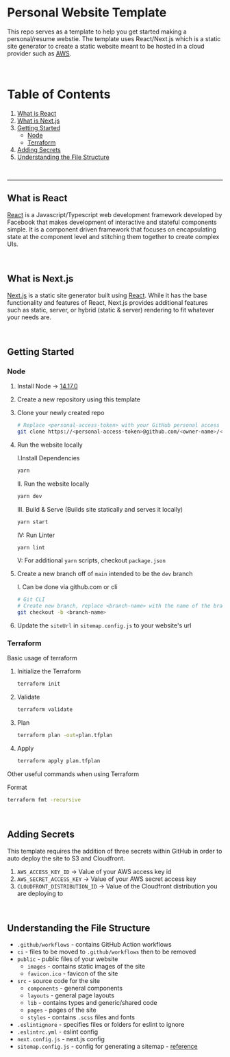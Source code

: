 # Personal Website Template

This repo serves as a template to help you get started making a personal/resume webstie. The template uses React/Next.js which is a static site generator to create a static website meant to be hosted in a cloud provider such as [AWS](https://aws.amazon.com/).

<br/>


# Table of Contents
1. [What is React](#what-is-react)
2. [What is Next.js](#what-is-nextjs)
3. [Getting Started](#getting-started)
    * [Node](#node)
    * [Terraform](#terraform)
4. [Adding Secrets](#adding-secrets)
5. [Understanding the File Structure](#understanding-the-file-structure)


<br/>
<hr/>

## What is React
[React](https://reactjs.org/) is a Javascript/Typescript web development framework developed by Facebook that makes development of interactive and stateful components simple. It is a component driven framework that focuses on encapsulating state at the component level and stitching them together to create complex UIs.

<br/>

## What is Next.js
[Next.js](https://nextjs.org/) is a static site generator built using [React](https://reactjs.org/). While it has the base functionality and features of React, Next.js provides additional features such as static, server, or hybrid (static & server) rendering to fit whatever your needs are.

<br/>

## Getting Started
### Node
1. Install Node -> [14.17.0](https://nodejs.org/download/release/v14.17.0/)

2. Create a new repository using this template

3. Clone your newly created repo
    ```bash
    # Replace <personal-access-token> with your GitHub personal access token
    git clone https://<personal-access-token>@github.com/<owner-name>/<repo-name>.git
    ```

4. Run the website locally
    
    I.Install Dependencies
    ```bash
    yarn
    ```

    II. Run the website locally
    ```bash
    yarn dev
    ```

    III. Build & Serve (Builds site statically and serves it locally)
    ```bash
    yarn start
    ```

    IV: Run Linter
    ```bash
    yarn lint
    ```

    V: For additional `yarn` scripts, checkout `package.json`

5. Create a new branch off of `main` intended to be the `dev` branch
    
    I. Can be done via github.com or cli
    ```bash
    # Git CLI
    # Create new branch, replace <branch-name> with the name of the branch
    git checkout -b <branch-name>
    ```
6. Update the `siteUrl` in `sitemap.config.js` to your website's url

### Terraform
Basic usage of terraform
1. Initialize the Terraform
    ```bash
    terraform init
    ```

2. Validate
    ```bash
    terraform validate
    ```

3. Plan
    ```bash
    terraform plan -out=plan.tfplan
    ```

4. Apply
    ```bash
    terraform apply plan.tfplan
    ```

Other useful commands when using Terraform

Format

```bash
terraform fmt -recursive
```

<br/>


## Adding Secrets
This template requires the addition of three secrets within GitHub in order to auto deploy
the site to S3 and Cloudfront.
1. `AWS_ACCESS_KEY_ID` -> Value of your AWS access key id
2. `AWS_SECRET_ACCESS_KEY` -> Value of your AWS secret access key
3. `CLOUDFRONT_DISTRIBUTION_ID` -> Value of the Cloudfront distribution you are deploying to

<br/>

## Understanding the File Structure
- `.github/workflows` - contains GitHub Action workflows
- `ci` - files to be moved to `.github/workflows` then to be removed
- `public` - public files of your website
    - `images` - contains static images of the site
    - `favicon.ico` - favicon of the site
- `src` - source code for the site
    - `components` - general components
    - `layouts` - general page layouts
    - `lib` - contains types and generic/shared code
    - `pages` - pages of the site
    - `styles` - contains `.scss` files and fonts
- `.eslintignore` - specifies files or folders for eslint to ignore
- `.eslintrc.yml` - eslint config
- `next.config.js` - next.js config
- `sitemap.config.js` - config for generating a sitemap - [reference](https://www.npmjs.com/package/next-sitemap)
